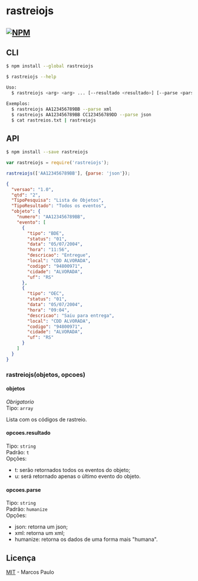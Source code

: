 # rastreiojs  
[![NPM](https://nodei.co/npm/rastreiojs.png)](https://nodei.co/npm/rastreiojs/)
---

## CLI

```sh
$ npm install --global rastreiojs
```

```sh
$ rastreiojs --help

Uso:
  $ rastreiojs <arg> <arg> ... [--resultado <resultado>] [--parse <parse>]

Exemplos:
  $ rastreiojs AA123456789BB --parse xml
  $ rastreiojs AA123456789BB CC123456789DD --parse json
  $ cat rastreios.txt | rastreiojs

```


## API

```sh
$ npm install --save rastreiojs
```

```js
var rastreiojs = require('rastreiojs');

rastreiojs(['AA123456789BB'], {parse: 'json'});
```
```json
{
  "versao": "1.0",
  "qtd": "2",
  "TipoPesquisa": "Lista de Objetos",
  "TipoResultado": "Todos os eventos",
  "objeto": {
    "numero": "AA123456789BB",
    "evento": [
      {
        "tipo": "BDE",
        "status": "01",
        "data": "05/07/2004",
        "hora": "11:56",
        "descricao": "Entregue",
        "local": "CDD ALVORADA",
        "codigo": "94800971",
        "cidade": "ALVORADA",
        "uf": "RS"
      },
      {
        "tipo": "OEC",
        "status": "01",
        "data": "05/07/2004",
        "hora": "09:04",
        "descricao": "Saiu para entrega",
        "local": "CDD ALVORADA",
        "codigo": "94800971",
        "cidade": "ALVORADA",
        "uf": "RS"
      }
    ]
  }
}
```

### rastreiojs(objetos, opcoes)


#### objetos

*Obrigatorio*  
Tipo: `array`

Lista com os códigos de rastreio.

#### opcoes.resultado

Tipo: `string`  
Padrão: `t`  
Opções:  
- t: serão retornados todos os eventos do objeto;  
- u: será retornado apenas o último evento do objeto.

#### opcoes.parse

Tipo: `string`  
Padrão: `humanize`  
Opções:  
- json: retorna um json;
- xml: retorna um xml;
- humanize: retorna os dados de uma forma mais "humana".  

## Licença

[MIT](http://mp.mit-license.org/) - Marcos Paulo

